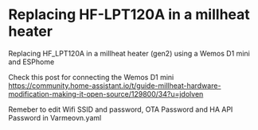 # Replacing HF-LPT120A in a millheat heater
Replacing HF_LPT120A in a millheat heater (gen2) using a Wemos D1 mini and ESPhome

Check this post for connecting the Wemos D1 mini https://community.home-assistant.io/t/guide-millheat-hardware-modification-making-it-open-source/129800/34?u=jdolven

Remeber to edit Wifi SSID and password, OTA Password and HA API Password in Varmeovn.yaml
